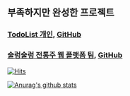 ## 부족하지만 완성한 프로젝트
### [TodoList 개인](https://roalwh.tistory.com/31), [GitHub](https://github.com/roalwh/Projact-TODOLIST)
### [술렁술렁 전통주 웹 플랫폼 팀](https://roalwh.tistory.com/13), [GitHub](https://github.com/roalwh/Project-OMDB-Public)

[![Hits](https://hits.seeyoufarm.com/api/count/incr/badge.svg?url=https%3A%2F%2Fgithub.com%2Froalwh&count_bg=%2379C83D&title_bg=%23555555&icon=&icon_color=%23E7E7E7&title=hits&edge_flat=false)](https://hits.seeyoufarm.com)

[![Anurag's github stats](https://github-readme-stats.vercel.app/api?username=roalwh)](https://github.com/anuraghazra/github-readme-stats)


